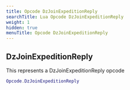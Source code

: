 ```yaml
---
title: Opcode DzJoinExpeditionReply
searchTitle: Lua Opcode DzJoinExpeditionReply
weight: 1
hidden: true
menuTitle: Opcode DzJoinExpeditionReply
---
```

## DzJoinExpeditionReply

This represents a DzJoinExpeditionReply opcode
```lua
Opcode.DzJoinExpeditionReply
```